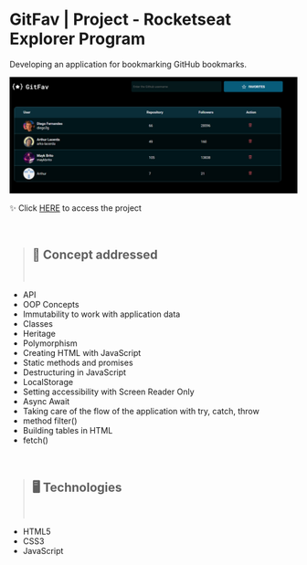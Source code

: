# GitFav | Project - Rocketseat Explorer Program

Developing an application for bookmarking GitHub bookmarks.

![GitFav](./.github/preview.png)

✨ Click [HERE](https://arks-lacerda.github.io/16-gitFav/) to access the project

<br>

> ## 📝 Concept addressed
>
> <br>

- API
- OOP Concepts
- Immutability to work with application data
- Classes
- Heritage
- Polymorphism
- Creating HTML with JavaScript
- Static methods and promises
- Destructuring in JavaScript
- LocalStorage
- Setting accessibility with Screen Reader Only
- Async Await
- Taking care of the flow of the application with try, catch, throw
- method filter()
- Building tables in HTML
- fetch()

<br>

> ## 🖥️ Technologies
>
> <br>

- HTML5
- CSS3
- JavaScript
